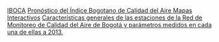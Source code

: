
[IBOCA](http://iboca.ambientebogota.gov.co/mapa/)
[Pronóstico del Índice Bogotano de Calidad del Aire
](https://sdsgissaludbog.maps.arcgis.com/apps/MapSeries/index.html?appid=0a6ba64953d04fc592e9292b17c8bbdd)
[Mapas Interactivos](http://rmcab.ambientebogota.gov.co/home/map)
[Características generales de las estaciones de la Red de Monitoreo de Calidad del Aire de Bogotá y parámetros medidos en cada una de ellas a 2013.
](http://ambientebogota.gov.co/web/sda/estaciones-rmcab)
